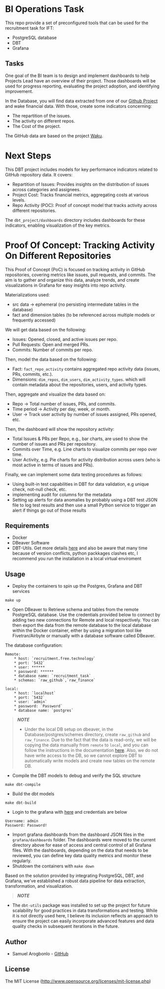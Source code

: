 # BI Operations Task

This repo provide a set of preconfigured tools that can be used for the recruitment task for IFT:

* PostgreSQL database
* DBT
* Grafana

## Tasks

One goal of the BI team is to design and implement dashboards to help Projects Lead have an overview of their project.
Those dashboards will be used for progress reporting, evaluating the project adoption, and identifying improvement.

In the Database, you will find data extracted from one of our [Github Project](https://github.com/waku-org/) and wake financial data. With those, create some indicators concerning:
 - The repartition of the issues.
 - The activity on different repos.
 - The Cost of the project.

The GitHub data are based on the project [Waku](https://github.com/waku-org/).


# Next Steps
This DBT project includes models for key performance indicators related to GitHub repository data. It covers:

- Repartition of Issues: Provides insights on the distribution of issues across categories and assignees.
- Project Cost: Tracks financial metrics, aggregating costs at various levels.
- Repo Activity (POC): Proof of concept model that tracks activity across different repositories.

The `dbt_project/dashboards` directory includes dashboards for these indicators, enabling visualization of the key metrics.

# Proof Of Concept: Tracking Activity On Different Repositories

This Proof of Concept (PoC) is focused on tracking activity in GitHub repositories, covering metrics like issues, pull requests, and commits. The aim is to gather and organize this data, analyze trends, and create visualizations in Grafana for easy insights into repo activity.

Materializations used:
- src data -> ephemeral (no persisting intermediate tables in the database)
- fact and dimension tables (to be referenced across multiple models or frequently accessed)

We will get data based on the following:
- Issues: Opened, closed, and active issues per repo.
- Pull Requests: Open and merged PRs.
- Commits: Number of commits per repo.

Then, model the data based on the following:
- Fact: `fact_repo_activity` contains aggregated repo activity data (issues, PRs, commits, etc.).
- Dimensions: `dim_repos`, `dim_users`, `dim_activity_types`. which will contain metadata about the repositories, users, and activity types.

Then, aggregate and visualize the data based on:
- Repo -> Total number of issues, PRs, and commits.
- Time period -> Activity per day, week, or month.
- User -> Track user activity by number of issues assigned, PRs opened, etc.

Then, the dashboard will show the repository activity:
- Total Issues & PRs per Repo, e.g., bar charts, are used to show the number of issues and PRs per repository.
- Commits over Time, e.g. Line charts to visualize commits per repo over time.
- User Activity, e.g. Pie charts for activity distribution across users (who is most active in terms of issues and PRs).

Finally, we can implement some data testing procedures as follows:
- Using built-in test capabilities in DBT for data validation, e.g unique check, not-null check, etc.
- implementing audit for columns for the metadata
- Setting up alerts for data anomalies by probably using a DBT test JSON file to log test results and then use a small Python service to trigger an alert if things go out of those results

## Requirements

* Docker
* DBeaver Software
* DBT-Utils. Get more details [here](https://docs.getdbt.com/docs/build/packages) and also be aware that many time because of version conflicts, python packkages clashes etc, I recommend you run the installation in a local virtual enviroment

## Usage

* Deploy the containers to spin up the Postgres, Grafana and DBT services
```
make up
```
* Open DBeaver to Retrieve schema and tables from the remote PostgreSQL database. Use the credentials provided below to connect by adding two new connections for Remote and local respectively. You can then export the data from the remote database to the local database within the Docker container, either by using a migration tool like Fivetran/Airbyte or manually with a database software called DBeaver.

The database configuration:

    Remote:
        * host: `recruitment.free.technology`
        * port: `5432`
        * user: ******
        * password: ******
        * database name: `recruitment_task`
        * schemas: `raw_github`,`raw_finance`

    local:
        * host: `localhost`
        * port: `5432`
        * user: `admin`
        * password: `Password`
        * database name: `postgres`

> **_NOTE_**
> - Under the local DB setup on dbeaver, in the Database/postgres/schemes directory, create `raw_github` and `raw_finance`. Due to the fact that the data is read-only, we will be copying the data manually from `remote` to `local`, and you can follow the instructions in the documentation [here](https://dbeaver.com/docs/dbeaver/Data-migration/). Also, we do not have write access to the DB, so we cannot explore DBT to automatically write models and create new tables on the remote DB.

* Compile the DBT models to debug and verify the SQL structure
```
make dbt-compile
```
* Build the dbt models
```
make dbt-build
```
* Login to the grafana with [here](http://localhost:3001) and credentials are below
```
Username: admin
Password: Password!
```
* Import grafana dashboards from the dashboard JSON files in the `grafana/dashboards` folder. The dashboards were moved to the current directory above for ease of access and central control of all Grafana files. With the dashboards, depending on the data that needs to be reviewed, you can define key data quality metrics and monitor these regularly.
* Shutdown the containers with `make down`

Based on the solution provided by integrating PostgreSQL, DBT, and Grafana, we've established a robust data pipeline for data extraction, transformation, and visualization.

> **_NOTE_**
- The `dbt-utils` package was installed to set up the project for future scalability for good practices in data transformations and testing. While it is not directly used here, I believe its inclusion reflects an approach to ensure the project can easily incorporate advanced features and data quality checks in subsequent iterations in the future.

## Author
- Samuel Arogbonlo - [GitHub](https://github.com/samuelarogbonlo)

## License
The MIT License (http://www.opensource.org/licenses/mit-license.php)
